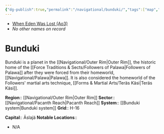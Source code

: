 ```yaml
---
{"dg-publish":true,"permalink":"/navigational/bunduki/","tags":["map","planet","outerrim","pacanth"]}
---
```


- [When Eden Was Lost (Ao3)](https://archiveofourown.org/works/19334440/chapters/45992584)
- *No other names on record*
# Bunduki

Bunduki is a planet in the [[Navigational/Outer Rim\|Outer Rim]], the historic home of the [[Force Traditions & Sects/Followers of Palawa\|Followers of Palawa]] after they were forced from their homeworld, [[Navigational/Palawa\|Palawa]]. It is also considered the homeworld of the Followers' martial arts technique, [[Forms & Martial Arts/Teräs Käsi\|Teräs Käsi]].

**Region**::  [[Navigational/Outer Rim\|Outer Rim]]
**Sector**::  [[Navigational/Pacanth Reach\|Pacanth Reach]]
**System**::  [[Bunduki system\|Bunduki system]]
**Grid**::  H-16

**Capital**::  Äslajä
**Notable Locations**::
- N/A
